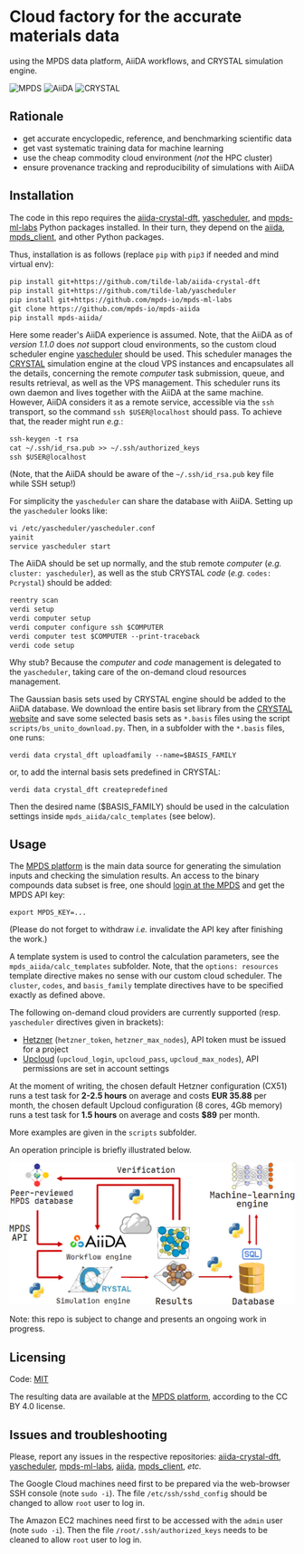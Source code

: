 Cloud factory for the accurate materials data
==========

using the MPDS data platform, AiiDA workflows, and CRYSTAL simulation engine.

![MPDS](https://raw.githubusercontent.com/mpds-io/mpds-aiida/master/mpds.png "MPDS + AiiDA + CRYSTAL") ![AiiDA](https://raw.githubusercontent.com/mpds-io/mpds-aiida/master/aiida.png "AiiDA + MPDS + CRYSTAL") ![CRYSTAL](https://raw.githubusercontent.com/mpds-io/mpds-aiida/master/crystal.jpg "CRYSTAL + MPDS + AiiDA")


## Rationale

- get accurate encyclopedic, reference, and benchmarking scientific data
- get vast systematic training data for machine learning
- use the cheap commodity cloud environment (_not_ the HPC cluster)
- ensure provenance tracking and reproducibility of simulations with AiiDA


## Installation

The code in this repo requires the [aiida-crystal-dft](https://github.com/tilde-lab/aiida-crystal-dft), [yascheduler](https://github.com/tilde-lab/yascheduler), and [mpds-ml-labs](https://github.com/mpds-io/mpds-ml-labs) Python packages installed. In their turn, they depend on the [aiida](https://github.com/aiidateam/aiida-core), [mpds_client](https://github.com/mpds-io/mpds_client), and other Python packages.

Thus, installation is as follows (replace `pip` with `pip3` if needed and mind virtual env):

```shell
pip install git+https://github.com/tilde-lab/aiida-crystal-dft
pip install git+https://github.com/tilde-lab/yascheduler
pip install git+https://github.com/mpds-io/mpds-ml-labs
git clone https://github.com/mpds-io/mpds-aiida
pip install mpds-aiida/
```

Here some reader's AiiDA experience is assumed. Note, that the AiiDA as of *version 1.1.0* does _not_ support cloud environments, so the custom cloud scheduler engine [yascheduler](https://github.com/tilde-lab/yascheduler) should be used. This scheduler manages the [CRYSTAL](http://www.crystal.unito.it) simulation engine at the cloud VPS instances and encapsulates all the details, concerning the remote *computer* task submission, queue, and results retrieval, as well as the VPS management. This scheduler runs its own daemon and lives together with the AiiDA at the same machine. However, AiiDA considers it as a remote service, accessible via the `ssh` transport, so the command `ssh $USER@localhost` should pass. To achieve that, the reader might run _e.g._:

```shell
ssh-keygen -t rsa
cat ~/.ssh/id_rsa.pub >> ~/.ssh/authorized_keys
ssh $USER@localhost
```
(Note, that the AiiDA should be aware of the `~/.ssh/id_rsa.pub` key file while SSH setup!)

For simplicity the `yascheduler` can share the database with AiiDA. Setting up the `yascheduler` looks like:

```shell
vi /etc/yascheduler/yascheduler.conf
yainit
service yascheduler start
```

The AiiDA should be set up normally, and the stub remote *computer* (_e.g._ `cluster: yascheduler`), as well as the stub CRYSTAL *code* (_e.g._ `codes: Pcrystal`) should be added:

```shell
reentry scan
verdi setup
verdi computer setup
verdi computer configure ssh $COMPUTER
verdi computer test $COMPUTER --print-traceback
verdi code setup
```

Why stub? Because the *computer* and *code* management is delegated to the `yascheduler`, taking care of the on-demand cloud resources management.

The Gaussian basis sets used by CRYSTAL engine should be added to the AiiDA database. We download the entire basis set library from the [CRYSTAL website](http://www.crystal.unito.it/basis-sets.php) and save some selected basis sets as `*.basis` files using the script `scripts/bs_unito_download.py`. Then, in a subfolder with the `*.basis` files, one runs:

```shell
verdi data crystal_dft uploadfamily --name=$BASIS_FAMILY
```

or, to add the internal basis sets predefined in CRYSTAL:

```shell
verdi data crystal_dft createpredefined
```

Then the desired name ($BASIS_FAMILY) should be used in the calculation settings inside `mpds_aiida/calc_templates` (see below).


## Usage

The [MPDS platform](https://mpds.io) is the main data source for generating the simulation inputs and checking the simulation results. An access to the binary compounds data subset is free, one should [login at the MPDS](https://mpds.io/#modal/login) and get the MPDS API key:

```shell
export MPDS_KEY=...
```
(Please do not forget to withdraw _i.e._ invalidate the API key after finishing the work.)

A template system is used to control the calculation parameters, see the `mpds_aiida/calc_templates` subfolder. Note, that the `options: resources` template directive makes no sense with our custom cloud scheduler. The `cluster`, `codes`, and `basis_family` template directives have to be specified exactly as defined above.

The following on-demand cloud providers are currently supported (resp. `yascheduler` directives given in brackets):

- [Hetzner](https://www.hetzner.com/cloud) (`hetzner_token`, `hetzner_max_nodes`), API token must be issued for a project
- [Upcloud](https://upcloud.com) (`upcloud_login`, `upcloud_pass`, `upcloud_max_nodes`), API permissions are set in account settings

At the moment of writing, the chosen default Hetzner configuration (CX51) runs a test task for **2-2.5 hours** on average and costs **EUR 35.88** per month, the chosen default Upcloud configuration (8 cores, 4Gb memory) runs a test task for **1.5 hours** on average and costs **$89** per month.

More examples are given in the `scripts` subfolder.

An operation principle is briefly illustrated below.

![General workflow](https://raw.githubusercontent.com/mpds-io/mpds-aiida/master/workflow.png "General workflow")

Note: this repo is subject to change and presents an ongoing work in progress.


## Licensing

Code: [MIT](https://en.wikipedia.org/wiki/MIT_License)

The resulting data are available at the [MPDS platform](https://mpds.io/search/ab%20initio%20calculations), according to the CC BY 4.0 license.


## Issues and troubleshooting

Please, report any issues in the respective repositories: [aiida-crystal-dft](https://github.com/tilde-lab/aiida-crystal-dft), [yascheduler](https://github.com/tilde-lab/yascheduler), [mpds-ml-labs](https://github.com/mpds-io/mpds-ml-labs), [aiida](https://github.com/aiidateam/aiida-core), [mpds_client](https://github.com/mpds-io/mpds_client), _etc._

The Google Cloud machines need first to be prepared via the web-browser SSH console (note `sudo -i`). The file `/etc/ssh/sshd_config` should be changed to allow `root` user to log in.

The Amazon EC2 machines need first to be accessed with the `admin` user (note `sudo -i`). Then the file `/root/.ssh/authorized_keys` needs to be cleaned to allow `root` user to log in.

